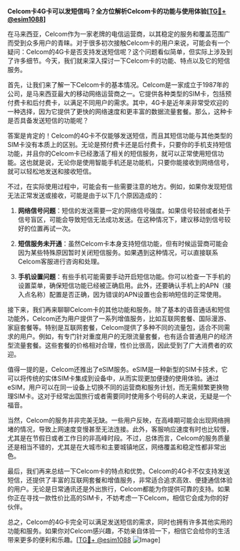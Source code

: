 **Celcom卡4G卡可以发短信吗？全方位解析Celcom卡的功能与使用体验[[TG💪+ @esim1088](https://t.me/s/esim1088)]**

在马来西亚，Celcom作为一家老牌的电信运营商，以其稳定的服务和覆盖范围广而受到众多用户的青睐。对于很多初次接触Celcom卡的用户来说，可能会有一个疑问：Celcom的4G卡是否支持发送短信呢？这个问题看似简单，但实际上涉及到了许多细节。今天，我们就来深入探讨一下Celcom卡的功能、特点以及它的短信服务。

首先，让我们来了解一下Celcom卡的基本情况。Celcom是一家成立于1987年的公司，是马来西亚最大的移动网络运营商之一。它提供各种类型的SIM卡，包括预付费卡和后付费卡，以满足不同用户的需求。其中，4G卡是近年来非常受欢迎的一种选择，因为它提供了更快的网络速度和更丰富的数据流量套餐。那么，这种卡是否具备发送短信的功能呢？

答案是肯定的！Celcom的4G卡不仅能够发送短信，而且其短信功能与其他类型的SIM卡没有本质上的区别。无论是预付费卡还是后付费卡，只要你的手机支持短信功能，并且你的Celcom卡已经激活了相关的短信服务，就可以正常使用短信功能。这也就是说，无论你是使用智能手机还是功能机，只要你能接收到网络信号，就可以轻松地发送和接收短信。

不过，在实际使用过程中，可能会有一些需要注意的地方。例如，如果你发现短信无法正常发送或接收，可能是由于以下几个原因造成的：

1. **网络信号问题**：短信的发送需要一定的网络信号强度。如果信号较弱或者处于信号盲区，可能会导致短信无法成功发送。在这种情况下，建议移动到信号较好的位置再试一次。
   
2. **短信服务未开通**：虽然Celcom卡本身支持短信功能，但有时候运营商可能会因为某些特殊原因暂时关闭短信服务。如果遇到这种情况，可以直接联系Celcom客服进行咨询和处理。

3. **手机设置问题**：有些手机可能需要手动开启短信功能。你可以检查一下手机的设置菜单，确保短信功能已经被正确启用。此外，还要确认手机上的APN（接入点名称）配置是否正确，因为错误的APN设置也会影响短信的正常使用。

接下来，我们再来聊聊Celcom卡的其他功能和服务。除了基本的语音通话和短信功能外，Celcom还为用户提供了一系列增值服务，比如互联网套餐、国际漫游、家庭套餐等。特别是互联网套餐，Celcom提供了多种不同的流量包，适合不同需求的用户。例如，有专门针对重度用户的无限流量套餐，也有适合普通用户的经济型流量套餐。这些套餐的价格相对合理，性价比很高，因此受到了广大消费者的欢迎。

值得一提的是，Celcom还推出了eSIM服务。eSIM是一种新型的SIM卡技术，它可以将传统的实体SIM卡集成到设备中，从而实现更加便捷的使用体验。通过eSIM，用户可以在同一设备上切换不同的运营商和服务计划，而无需频繁更换物理SIM卡。这对于经常出国旅行或者需要同时使用多个号码的人来说，无疑是一个福音。

当然，Celcom的服务并非完美无缺。一些用户反映，在高峰期可能会出现网络拥堵的情况，导致上网速度变慢甚至无法连接。此外，客服响应速度有时也比较慢，尤其是在节假日或者工作日的非高峰时段。不过，总体而言，Celcom的服务质量还是相当不错的，尤其是在大城市和主要城镇地区，网络覆盖和稳定性都非常出色。

最后，我们再来总结一下Celcom卡的特点和优势。Celcom的4G卡不仅支持发送短信，还提供了丰富的互联网套餐和增值服务，非常适合追求高效、便捷通信体验的用户。无论是日常通讯还是外出旅行，Celcom都能为你提供可靠的支持。如果你正在寻找一款性价比高的SIM卡，不妨考虑一下Celcom，相信它会成为你的好伙伴。

总之，Celcom的4G卡完全可以满足发送短信的需求，同时也拥有许多其他实用的功能和服务。如果你对Celcom感兴趣，不妨亲自体验一下，相信它会给你的生活带来更多的便利和乐趣。[[TG💪+ @esim1088](https://t.me/s/esim1088) ![Image](https://i.postimg.cc/4NQfJmqS/Snipaste-2025-05-13-00-14-12.png)]